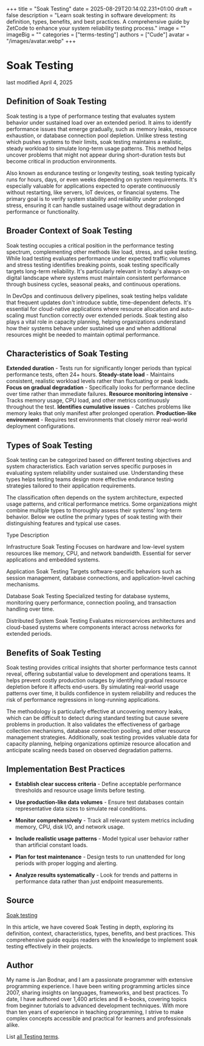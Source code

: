 +++
title = "Soak Testing"
date = 2025-08-29T20:14:02.231+01:00
draft = false
description = "Learn soak testing in software development: its definition, types, benefits, and best practices. A comprehensive guide by ZetCode to enhance your system reliability testing process."
image = ""
imageBig = ""
categories = ["terms-testing"]
authors = ["Cude"]
avatar = "/images/avatar.webp"
+++

# Soak Testing

last modified April 4, 2025

## Definition of Soak Testing

Soak testing is a type of performance testing that evaluates system behavior
under sustained load over an extended period. It aims to identify performance
issues that emerge gradually, such as memory leaks, resource exhaustion, or
database connection pool depletion. Unlike stress testing which pushes systems
to their limits, soak testing maintains a realistic, steady workload to simulate
long-term usage patterns. This method helps uncover problems that might not
appear during short-duration tests but become critical in production
environments.

Also known as endurance testing or longevity testing, soak testing typically runs
for hours, days, or even weeks depending on system requirements. It's especially
valuable for applications expected to operate continuously without restarting,
like servers, IoT devices, or financial systems. The primary goal is to verify
system stability and reliability under prolonged stress, ensuring it can handle
sustained usage without degradation in performance or functionality.

## Broader Context of Soak Testing

Soak testing occupies a critical position in the performance testing spectrum,
complementing other methods like load, stress, and spike testing. While load
testing evaluates performance under expected traffic volumes and stress testing
identifies breaking points, soak testing specifically targets long-term
reliability. It's particularly relevant in today's always-on digital landscape
where systems must maintain consistent performance through business cycles,
seasonal peaks, and continuous operations.

In DevOps and continuous delivery pipelines, soak testing helps validate that
frequent updates don't introduce subtle, time-dependent defects. It's essential
for cloud-native applications where resource allocation and auto-scaling must
function correctly over extended periods. Soak testing also plays a vital role
in capacity planning, helping organizations understand how their systems behave
under sustained use and when additional resources might be needed to maintain
optimal performance.

## Characteristics of Soak Testing

**Extended duration** - Tests run for significantly longer
periods than typical performance tests, often 24+ hours.
**Steady-state load** - Maintains consistent, realistic
workload levels rather than fluctuating or peak loads.
**Focus on gradual degradation** - Specifically looks for
performance decline over time rather than immediate failures.
**Resource monitoring intensive** - Tracks memory usage, CPU
load, and other metrics continuously throughout the test.
**Identifies cumulative issues** - Catches problems like memory
leaks that only manifest after prolonged operation.
**Production-like environment** - Requires test environments
that closely mirror real-world deployment configurations.

## Types of Soak Testing

Soak testing can be categorized based on different testing objectives and system
characteristics. Each variation serves specific purposes in evaluating system
reliability under sustained use. Understanding these types helps testing teams
design more effective endurance testing strategies tailored to their application
requirements.

The classification often depends on the system architecture, expected usage
patterns, and critical performance metrics. Some organizations might combine
multiple types to thoroughly assess their systems' long-term behavior. Below we
outline the primary types of soak testing with their distinguishing features and
typical use cases.

Type
Description

Infrastructure Soak Testing
Focuses on hardware and low-level system resources like memory, CPU, and
network bandwidth. Essential for server applications and embedded systems.

Application Soak Testing
Targets software-specific behaviors such as session management, database
connections, and application-level caching mechanisms.

Database Soak Testing
Specialized testing for database systems, monitoring query performance,
connection pooling, and transaction handling over time.

Distributed System Soak Testing
Evaluates microservices architectures and cloud-based systems where
components interact across networks for extended periods.

## Benefits of Soak Testing

Soak testing provides critical insights that shorter performance tests cannot
reveal, offering substantial value to development and operations teams. It helps
prevent costly production outages by identifying gradual resource depletion
before it affects end-users. By simulating real-world usage patterns over time,
it builds confidence in system reliability and reduces the risk of performance
regressions in long-running applications.

The methodology is particularly effective at uncovering memory leaks, which can
be difficult to detect during standard testing but cause severe problems in
production. It also validates the effectiveness of garbage collection
mechanisms, database connection pooling, and other resource management
strategies. Additionally, soak testing provides valuable data for capacity
planning, helping organizations optimize resource allocation and anticipate
scaling needs based on observed degradation patterns.

## Implementation Best Practices

- **Establish clear success criteria** - Define acceptable performance thresholds and resource usage limits before testing.

- **Use production-like data volumes** - Ensure test databases contain representative data sizes to simulate real conditions.

- **Monitor comprehensively** - Track all relevant system metrics including memory, CPU, disk I/O, and network usage.

- **Include realistic usage patterns** - Model typical user behavior rather than artificial constant loads.

- **Plan for test maintenance** - Design tests to run unattended for long periods with proper logging and alerting.

- **Analyze results systematically** - Look for trends and patterns in performance data rather than just endpoint measurements.

## Source

[Soak testing](https://en.wikipedia.org/wiki/Soak_testing)

In this article, we have covered Soak Testing in depth, exploring its
definition, context, characteristics, types, benefits, and best practices. This
comprehensive guide equips readers with the knowledge to implement soak testing
effectively in their projects.

## Author

My name is Jan Bodnar, and I am a passionate programmer with extensive
programming experience. I have been writing programming articles since 2007,
sharing insights on languages, frameworks, and best practices. To date, I have
authored over 1,400 articles and 8 e-books, covering topics from beginner
tutorials to advanced development techniques. With more than ten years of
experience in teaching programming, I strive to make complex concepts accessible
and practical for learners and professionals alike.

List [all Testing terms](/all/#terms-test).